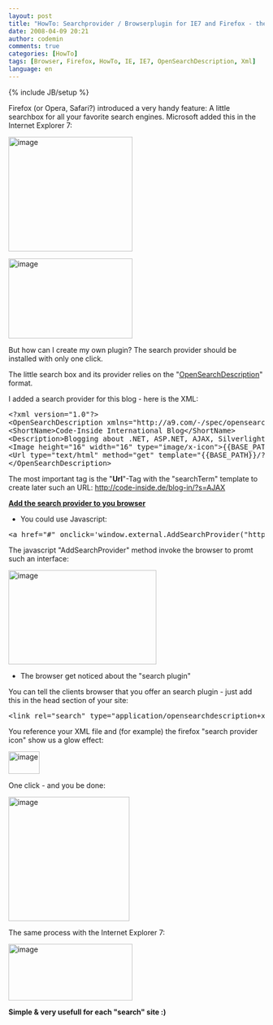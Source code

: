 ```yaml
---
layout: post
title: "HowTo: Searchprovider / Browserplugin for IE7 and Firefox - the OpenSearchDescription"
date: 2008-04-09 20:21
author: codemin
comments: true
categories: [HowTo]
tags: [Browser, Firefox, HowTo, IE, IE7, OpenSearchDescription, Xml]
language: en
---
```

{% include JB/setup %}
<p>Firefox (or Opera, Safari?) introduced a very handy feature: A little searchbox for all your favorite search engines. Microsoft added this in the Internet Explorer 7:</p>  <p><a href="{{BASE_PATH}}/assets/wp-images-en/image3.png"><img style="border-top-width: 0px; border-left-width: 0px; border-bottom-width: 0px; border-right-width: 0px" height="225" alt="image" src="{{BASE_PATH}}/assets/wp-images-en/image-thumb3.png" width="244" border="0" /></a> </p>  <p><a href="{{BASE_PATH}}/assets/wp-images-en/image4.png"><img style="border-top-width: 0px; border-left-width: 0px; border-bottom-width: 0px; border-right-width: 0px" height="157" alt="image" src="{{BASE_PATH}}/assets/wp-images-en/image-thumb4.png" width="244" border="0" /></a> </p>  <p>But how can I create my own plugin? The search provider should be installed with only one click.</p>  <p>The little search box and its provider relies on the &quot;<a href="http://msdn2.microsoft.com/en-us/library/bb891764.aspx">OpenSearchDescription</a>&quot; format. </p>  <p>I added a search provider for this blog - here is the XML:</p>  <div class="wlWriterSmartContent" id="scid:812469c5-0cb0-4c63-8c15-c81123a09de7:1a234a8e-929d-464f-84a2-797162c1978d" style="padding-right: 0px; display: inline; padding-left: 0px; float: none; padding-bottom: 0px; margin: 0px; padding-top: 0px"><pre name="code" class="c#">&lt;?xml version="1.0"?&gt;
&lt;OpenSearchDescription xmlns="http://a9.com/-/spec/opensearch/1.1/"&gt;
&lt;ShortName&gt;Code-Inside International Blog&lt;/ShortName&gt;
&lt;Description&gt;Blogging about .NET, ASP.NET, AJAX, Silverlight&lt;/Description&gt;
&lt;Image height="16" width="16" type="image/x-icon"&gt;{{BASE_PATH}}/favicon.ico&lt;/Image&gt;
&lt;Url type="text/html" method="get" template="{{BASE_PATH}}/?s={searchTerms}"/&gt;
&lt;/OpenSearchDescription&gt;</pre></div>

<p></p>

<p></p>

<p>The most important tag is the &quot;<strong>Url</strong>&quot;-Tag with the &quot;searchTerm&quot; template to create later such an URL: <a title="http://code-inside.de/blog/?s=AJAX" href="http://code-inside.de/blog-in/?s=AJAX">http://code-inside.de/blog-in/?s=AJAX</a>&#160;</p>

<p><strong><u>Add the search provider to you browser</u></strong></p>

<ul>
  <li>You could use Javascript: </li>
</ul>

<div class="wlWriterSmartContent" id="scid:812469c5-0cb0-4c63-8c15-c81123a09de7:78f9690a-8dcd-4939-808c-f556a70e9afb" style="padding-right: 0px; display: inline; padding-left: 0px; float: none; padding-bottom: 0px; margin: 0px; padding-top: 0px"><pre name="code" class="c#">&lt;a href="#" onclick='window.external.AddSearchProvider("http://code-inside.de/blog-in/browserplugin.xml");'&gt;Code-Inside International Blog&lt;/a&gt;  </pre></div>

<p></p>

<p></p>

<p>The javascript &quot;AddSearchProvider&quot; method invoke the browser to promt such an interface: </p>

<p><a href="{{BASE_PATH}}/assets/wp-images-en/image5.png"><img style="border-top-width: 0px; border-left-width: 0px; border-bottom-width: 0px; border-right-width: 0px" height="185" alt="image" src="{{BASE_PATH}}/assets/wp-images-en/image-thumb5.png" width="291" border="0" /></a> </p>

<ul>
  <li>The browser get noticed about the &quot;search plugin&quot;&#160; </li>
</ul>

<p>You can tell the clients browser that you offer an search plugin - just add this in the head section of your site:</p>

<div class="wlWriterSmartContent" id="scid:812469c5-0cb0-4c63-8c15-c81123a09de7:b0002f1c-2755-4d8e-825f-1c304fb859a0" style="padding-right: 0px; display: inline; padding-left: 0px; float: none; padding-bottom: 0px; margin: 0px; padding-top: 0px"><pre name="code" class="c#">&lt;link rel="search" type="application/opensearchdescription+xml" href="http://code-inside.de/blog-in/browserplugin.xml" title="Code-Inside International Blog" /&gt;
</pre></div>

<p>You reference your XML file and (for example) the firefox &quot;search provider icon&quot; show us a glow effect:</p>

<p><a href="{{BASE_PATH}}/assets/wp-images-en/image6.png"><img style="border-top-width: 0px; border-left-width: 0px; border-bottom-width: 0px; border-right-width: 0px" height="44" alt="image" src="{{BASE_PATH}}/assets/wp-images-en/image-thumb6.png" width="61" border="0" /></a> </p>

<p>One click - and you be done:</p>

<p><a href="{{BASE_PATH}}/assets/wp-images-en/image7.png"><img style="border-top-width: 0px; border-left-width: 0px; border-bottom-width: 0px; border-right-width: 0px" height="244" alt="image" src="{{BASE_PATH}}/assets/wp-images-en/image-thumb7.png" width="238" border="0" /></a> </p>

<p>The same process with the Internet Explorer 7:</p>

<p><a href="{{BASE_PATH}}/assets/wp-images-en/image8.png"><img style="border-top-width: 0px; border-left-width: 0px; border-bottom-width: 0px; border-right-width: 0px" height="111" alt="image" src="{{BASE_PATH}}/assets/wp-images-en/image-thumb8.png" width="244" border="0" /></a> </p>

<p><strong>Simple &amp; very usefull for each &quot;search&quot; site :)</strong></p>
